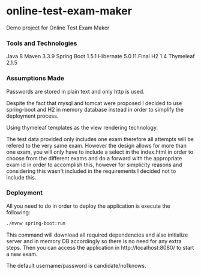 # online-test-exam-maker
Demo project for Online Test Exam Maker

### Tools and Technologies ###

Java 8
Maven 3.3.9
Spring Boot 1.5.1
Hibernate 5.0.11.Final
H2 1.4 
Thymeleaf 2.1.5

### Assumptions Made ###

Passwords are stored in plain text and only http is used.

Despite the fact that mysql and tomcat were proposed I decided to use spring-boot and H2 in memory database instead in order to simplify the deployment process.

Using thymeleaf templates as the view rendering technology.

The test data provided only includes one exam therefore all attempts will be refered to the very same exam. However the design allows for more than one exam, you will only have to include a select in the index.html in order to choose from the different exams and do a forward with the appropriate exam id in order to accomplish this, however for simplicity reasons and considering this wasn't included in the requirements I decided not to include this.

### Deployment ###

All you need to do in order to deploy the application is execute the following:

```sh
./mvnw spring-boot:run
```

This command will download all required dependencies and also initialize server and in memory DB accordingly so there is no need for any extra steps. Then you can access the application in http://localhost:8080/ to start a new exam.

The default username/password is candidate/no1knows.